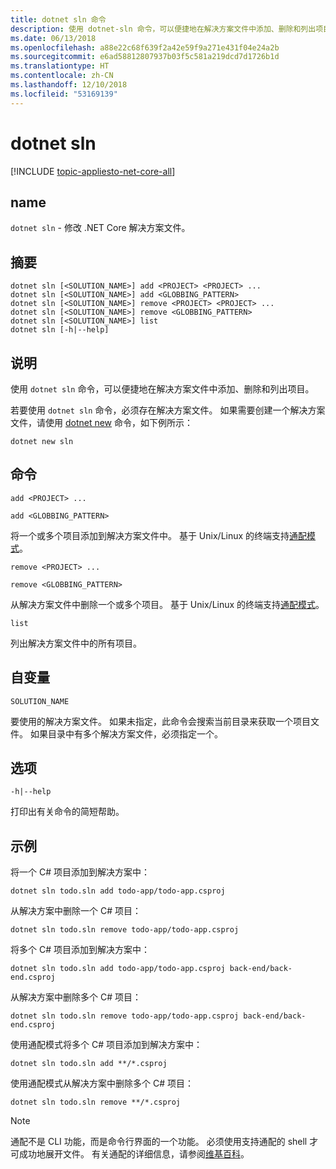 ```yaml
---
title: dotnet sln 命令
description: 使用 dotnet-sln 命令，可以便捷地在解决方案文件中添加、删除和列出项目。
ms.date: 06/13/2018
ms.openlocfilehash: a88e22c68f639f2a42e59f9a271e431f04e24a2b
ms.sourcegitcommit: e6ad58812807937b03f5c581a219dcd7d1726b1d
ms.translationtype: HT
ms.contentlocale: zh-CN
ms.lasthandoff: 12/10/2018
ms.locfileid: "53169139"
---
```

# <a name="dotnet-sln"></a>dotnet sln

[!INCLUDE [topic-appliesto-net-core-all](../../../includes/topic-appliesto-net-core-all.md)]

## <a name="name"></a>name

`dotnet sln` - 修改 .NET Core 解决方案文件。

## <a name="synopsis"></a>摘要

```
dotnet sln [<SOLUTION_NAME>] add <PROJECT> <PROJECT> ...
dotnet sln [<SOLUTION_NAME>] add <GLOBBING_PATTERN>
dotnet sln [<SOLUTION_NAME>] remove <PROJECT> <PROJECT> ...
dotnet sln [<SOLUTION_NAME>] remove <GLOBBING_PATTERN>
dotnet sln [<SOLUTION_NAME>] list
dotnet sln [-h|--help]
```

## <a name="description"></a>说明

使用 `dotnet sln` 命令，可以便捷地在解决方案文件中添加、删除和列出项目。

若要使用 `dotnet sln` 命令，必须存在解决方案文件。 如果需要创建一个解决方案文件，请使用 [dotnet new](dotnet-new.md) 命令，如下例所示：

```
dotnet new sln
```

## <a name="commands"></a>命令

`add <PROJECT> ...`

`add <GLOBBING_PATTERN>`

将一个或多个项目添加到解决方案文件中。 基于 Unix/Linux 的终端支持[通配模式](https://en.wikipedia.org/wiki/Glob_(programming))。

`remove <PROJECT> ...`

`remove <GLOBBING_PATTERN>`

从解决方案文件中删除一个或多个项目。 基于 Unix/Linux 的终端支持[通配模式](https://en.wikipedia.org/wiki/Glob_(programming))。

`list`

列出解决方案文件中的所有项目。

## <a name="arguments"></a>自变量

`SOLUTION_NAME`

要使用的解决方案文件。 如果未指定，此命令会搜索当前目录来获取一个项目文件。 如果目录中有多个解决方案文件，必须指定一个。

## <a name="options"></a>选项

`-h|--help`

打印出有关命令的简短帮助。

## <a name="examples"></a>示例

将一个 C# 项目添加到解决方案中：

`dotnet sln todo.sln add todo-app/todo-app.csproj`

从解决方案中删除一个 C# 项目：

`dotnet sln todo.sln remove todo-app/todo-app.csproj`

将多个 C# 项目添加到解决方案中：

`dotnet sln todo.sln add todo-app/todo-app.csproj back-end/back-end.csproj`

从解决方案中删除多个 C# 项目：

`dotnet sln todo.sln remove todo-app/todo-app.csproj back-end/back-end.csproj`

使用通配模式将多个 C# 项目添加到解决方案中：

`dotnet sln todo.sln add **/*.csproj`

使用通配模式从解决方案中删除多个 C# 项目：

`dotnet sln todo.sln remove **/*.csproj`

> [!NOTE]
> 通配不是 CLI 功能，而是命令行界面的一个功能。 必须使用支持通配的 shell 才可成功地展开文件。 有关通配的详细信息，请参阅[维基百科](https://en.wikipedia.org/wiki/Glob_(programming))。
